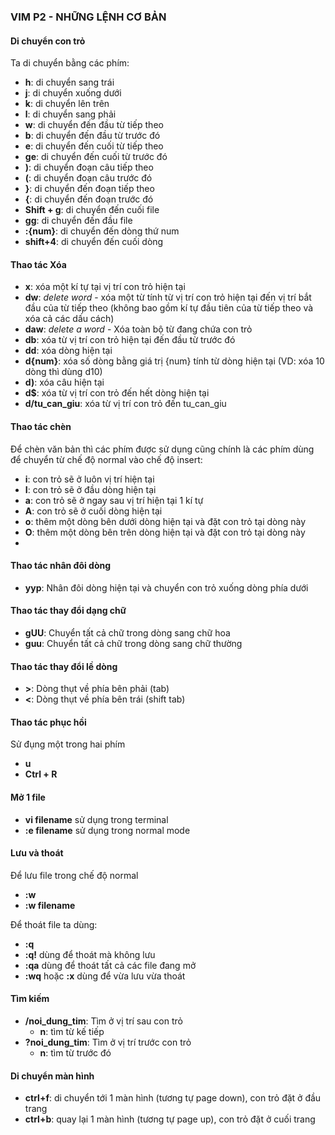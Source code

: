 ### VIM P2 - NHỮNG LỆNH CƠ BẢN

#### Di chuyển con trỏ
Ta di chuyển bằng các phím:
* **h**: di chuyển sang trái 
* **j**: di chuyển xuống dưới 
* **k**: di chuyển lên trên
* **l**: di chuyển sang phải 
* **w**: di chuyển đến đầu từ tiếp theo
* **b**: di chuyển đến đầu từ trước đó
* **e**: di chuyển đến cuối từ tiếp theo
* **ge**: di chuyển đến cuối từ trước đó
* **)**: di chuyển đoạn câu tiếp theo
* **(**: di chuyển đoạn câu trước đó
* **}**: di chuyển đến đoạn tiếp theo
* **{**: di chuyển đến đoạn trước đó
* **Shift + g**: di chuyển đến cuối file
* **gg**: di chuyển đến đầu file
* **:{num}**: di chuyển đến dòng thứ num
* **shift+4**: di chuyển đến cuối dòng


#### Thao tác Xóa
* **x**: xóa một kí tự tại vị trí con trỏ hiện tại
* **dw**: *delete word* - xóa một từ tính từ vị trí con trỏ hiện tại đến vị trí bắt đầu của từ tiếp theo (không bao gồm kí tự đầu tiên của từ tiếp theo và xóa cả các dấu cách)
* **daw**: *delete a word* - Xóa toàn bộ từ đang chứa con trỏ
* **db**: xóa từ vị trí con trỏ hiện tại đến đầu từ trước đó
* **dd**: xóa dòng hiện tại
* **d{num}**: xóa số dòng bằng giá trị {num} tính từ dòng hiện tại (VD: xóa 10 dòng thì dùng d10)
* **d)**: xóa câu hiện tại
* **d$**: xóa từ vị trí con trỏ đến hết dòng hiện tại
* **d/tu_can_giu**: xóa từ vị trí con trỏ đến tu_can_giu

#### Thao tác chèn
Để chèn văn bản thì các phím được sử dụng cũng chính là các phím dùng để chuyển từ chế độ normal vào chế độ insert:

* **i**: con trỏ sẽ ở luôn vị trí hiện tại
* **I**: con trỏ sẽ ở đầu dòng hiện tại
* **a**: con trỏ sẽ ở ngay sau vị trí hiện tại 1 kí tự
* **A**: con trỏ sẽ ở cuối dòng hiện tại
* **o**: thêm một dòng bên dưới dòng hiện tại và đặt con trỏ tại dòng này
* **O**: thêm một dòng bên trên dòng hiện tại và đặt con trỏ tại dòng này
* 

#### Thao tác nhân đôi dòng
* **yyp**: Nhân đôi dòng hiện tại và chuyển con trỏ xuống dòng phía dưới

#### Thao tác thay đổi dạng chữ
* **gUU**: Chuyển tất cả chữ trong dòng sang chữ hoa
* **guu**: Chuyển tất cả chữ trong dòng sang chữ thường

#### Thao tác thay đổi lề dòng
* **>**: Dòng thụt về phía bên phải (tab)
* **<**: Dòng thụt về phía bên trái (shift tab)

#### Thao tác phục hồi
Sử đụng một trong hai phím
* **u**
* **Ctrl + R**

#### Mở  1 file
* **vi filename** sử dụng trong terminal
* **:e filename** sử dụng trong normal mode

#### Lưu và thoát
Để lưu file trong chế độ normal
* **:w**
* **:w filename**

Để thoát file ta dùng:
* **:q**
* **:q!** dùng để thoát mà không lưu
* **:qa** dùng để thoát tất cả các file đang mở
* **:wq** hoặc **:x**  dùng để vừa lưu vừa thoát

#### Tìm kiếm
* **/noi_dung_tim**: Tìm ở vị trí sau con trỏ
    * **n**: tìm từ kế tiếp
* **?noi_dung_tim**: Tìm ở vị trí trước con trỏ
    * **n**: tìm từ trước đó
  
#### Di chuyển màn hình
* **ctrl+f**: di chuyển tới 1 màn hình (tương tự page down), con trỏ đặt ở đầu trang
* **ctrl+b**: quay lại 1 màn hình (tương tự page up), con trỏ đặt ở cuối trang
